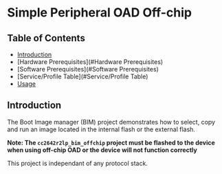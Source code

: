 # Simple Peripheral OAD Off-chip

## Table of Contents

* [Introduction](#Introduction)
* [Hardware Prerequisites](#Hardware Prerequisites)
* [Software Prerequisites](#Software Prerequisites)
* [Service/Profile Table](#Service/Profile Table)
* [Usage](#Usage)

## <a name="Introduction"></a>Introduction

The Boot Image manager (BIM) project demonstrates how to select, copy and run an
image located in the internal flash or the external flash.

**Note: The ``cc2642r2lp_bim_offchip`` project must be flashed to the device when
using off-chip OAD or the device will not function correctly**

This project is independant of any protocol stack.

